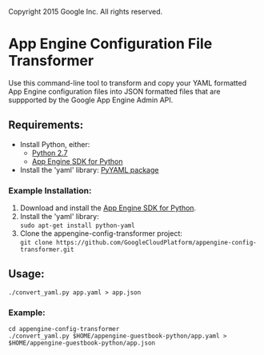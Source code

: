 Copyright 2015 Google Inc.
All rights reserved.

# App Engine Configuration File Transformer

Use this command-line tool to transform and copy your YAML formatted App Engine configuration files
into JSON formatted files that are suppported by the Google App Engine Admin API.

## Requirements:

* Install Python, either:
  * [Python 2.7](https://www.python.org/)
  * [App Engine SDK for Python](https://cloud.google.com/appengine/downloads#Google_App_Engine_SDK_for_Python)
* Install the 'yaml' library: [PyYAML package](https://pypi.python.org/pypi/PyYAML)

### Example Installation:

1. Download and install the [App Engine SDK for Python](https://cloud.google.com/appengine/downloads#Google_App_Engine_SDK_for_Python).
1. Install the 'yaml' library:  
   `sudo apt-get install python-yaml`
1. Clone the appengine-config-transformer project:  
   `git clone https://github.com/GoogleCloudPlatform/appengine-config-transformer.git`


## Usage:

    ./convert_yaml.py app.yaml > app.json
    
### Example:

    cd appengine-config-transformer  
    ./convert_yaml.py $HOME/appengine-guestbook-python/app.yaml > $HOME/appengine-guestbook-python/app.json
